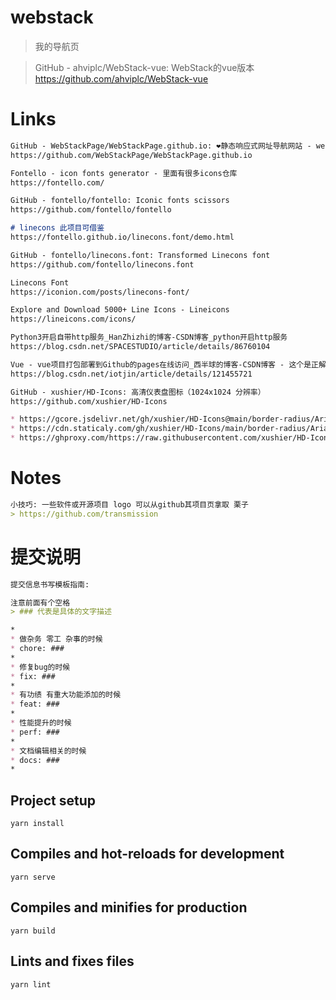 # webstack

> 我的导航页

> GitHub - ahviplc/WebStack-vue: WebStack的vue版本  
> https://github.com/ahviplc/WebStack-vue

# Links

```markdown
GitHub - WebStackPage/WebStackPage.github.io: ❤️静态响应式网址导航网站 - webstack.cc
https://github.com/WebStackPage/WebStackPage.github.io

Fontello - icon fonts generator - 里面有很多icons仓库
https://fontello.com/

GitHub - fontello/fontello: Iconic fonts scissors
https://github.com/fontello/fontello

# linecons 此项目可借鉴
https://fontello.github.io/linecons.font/demo.html

GitHub - fontello/linecons.font: Transformed Linecons font
https://github.com/fontello/linecons.font

Linecons Font
https://iconion.com/posts/linecons-font/

Explore and Download 5000+ Line Icons - Lineicons
https://lineicons.com/icons/

Python3开启自带http服务_HanZhizhi的博客-CSDN博客_python开启http服务
https://blog.csdn.net/SPACESTUDIO/article/details/86760104

Vue - vue项目打包部署到Github的pages在线访问_西半球的博客-CSDN博客 - 这个是正解 好用的
https://blog.csdn.net/iotjin/article/details/121455721

GitHub - xushier/HD-Icons: 高清仪表盘图标（1024x1024 分辨率）
https://github.com/xushier/HD-Icons

* https://gcore.jsdelivr.net/gh/xushier/HD-Icons@main/border-radius/Aria2_B.png
* https://cdn.staticaly.com/gh/xushier/HD-Icons/main/border-radius/Aria2_B.png
* https://ghproxy.com/https://raw.githubusercontent.com/xushier/HD-Icons/main/border-radius/Aria2_B.png
```

# Notes

```markdown
小技巧: 一些软件或开源项目 logo 可以从github其项目页拿取 栗子
> https://github.com/transmission
```

# 提交说明

```markdown
提交信息书写模板指南:

注意前面有个空格
> ### 代表是具体的文字描述

*
* 做杂务 零工 杂事的时候
* chore: ###
*
* 修复bug的时候
* fix: ###
*
* 有功绩 有重大功能添加的时候
* feat: ###
*
* 性能提升的时候
* perf: ###
*
* 文档编辑相关的时候
* docs: ###
*
```

## Project setup
```
yarn install
```

## Compiles and hot-reloads for development
```
yarn serve
```

## Compiles and minifies for production
```
yarn build
```

## Lints and fixes files
```
yarn lint
```
